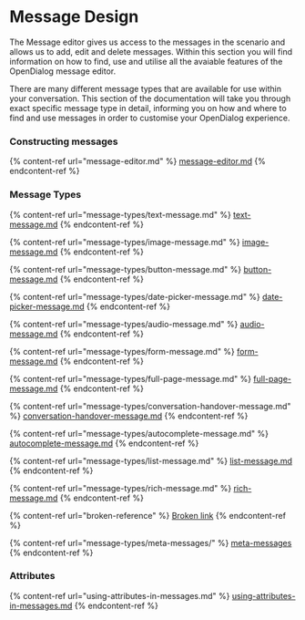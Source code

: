# Message Design

The Message editor gives us access to the messages in the scenario and allows us to add, edit and delete messages. Within this section you will find information on how to find, use and utilise all the avaiable features of the OpenDialog message editor.

There are many different message types that are available for use within your conversation. This section of the documentation will take you through exact specific message type in detail, informing you on how and where to find and use messages in order to customise your OpenDialog experience.

### Constructing messages

{% content-ref url="message-editor.md" %}
[message-editor.md](message-editor.md)
{% endcontent-ref %}

### Message Types

{% content-ref url="message-types/text-message.md" %}
[text-message.md](message-types/text-message.md)
{% endcontent-ref %}

{% content-ref url="message-types/image-message.md" %}
[image-message.md](message-types/image-message.md)
{% endcontent-ref %}

{% content-ref url="message-types/button-message.md" %}
[button-message.md](message-types/button-message.md)
{% endcontent-ref %}

{% content-ref url="message-types/date-picker-message.md" %}
[date-picker-message.md](message-types/date-picker-message.md)
{% endcontent-ref %}

{% content-ref url="message-types/audio-message.md" %}
[audio-message.md](message-types/audio-message.md)
{% endcontent-ref %}

{% content-ref url="message-types/form-message.md" %}
[form-message.md](message-types/form-message.md)
{% endcontent-ref %}

{% content-ref url="message-types/full-page-message.md" %}
[full-page-message.md](message-types/full-page-message.md)
{% endcontent-ref %}

{% content-ref url="message-types/conversation-handover-message.md" %}
[conversation-handover-message.md](message-types/conversation-handover-message.md)
{% endcontent-ref %}

{% content-ref url="message-types/autocomplete-message.md" %}
[autocomplete-message.md](message-types/autocomplete-message.md)
{% endcontent-ref %}

{% content-ref url="message-types/list-message.md" %}
[list-message.md](message-types/list-message.md)
{% endcontent-ref %}

{% content-ref url="message-types/rich-message.md" %}
[rich-message.md](message-types/rich-message.md)
{% endcontent-ref %}

{% content-ref url="broken-reference" %}
[Broken link](broken-reference)
{% endcontent-ref %}

{% content-ref url="message-types/meta-messages/" %}
[meta-messages](message-types/meta-messages/)
{% endcontent-ref %}

### Attributes

{% content-ref url="using-attributes-in-messages.md" %}
[using-attributes-in-messages.md](using-attributes-in-messages.md)
{% endcontent-ref %}
